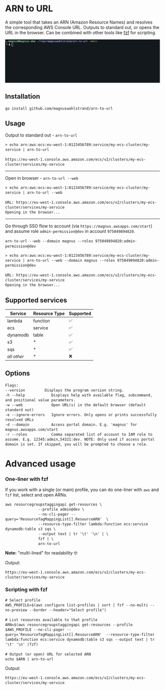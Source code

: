 # ARN to URL

A simple tool that takes an ARN (Amazon Resource Names) and resolves the corresponding AWS Console URL. Outputs to
standard out, or opens the URL in the browser. Can be combined with other tools
like [fzf](https://github.com/junegunn/fzf) for scripting.

![Example](./arn-to-url.gif)

## Installation

```
go install github.com/magnuswahlstrand/arn-to-url
```

## Usage

Output to standard out - `arn-to-url`

```
> echo arn:aws:ecs:eu-west-1:0123456789:service/my-ecs-cluster/my-service | arn-to-url

https://eu-west-1.console.aws.amazon.com/ecs/v2/clusters/my-ecs-cluster/services/my-service
```

----------

Open in browser - `arn-to-url --web`

```
> echo arn:aws:ecs:eu-west-1:0123456789:service/my-ecs-cluster/my-service | arn-to-url --web

URL: https://eu-west-1.console.aws.amazon.com/ecs/v2/clusters/my-ecs-cluster/services/my-service
Opening in the browser...
```

-------

Go through SSO flow to account (via `https://magnus.awsapps.com/start`) and assume role `admin-permission@dev` in account `975049894820`.

`arn-to-url --web --domain magnus --roles 975049894820:admin-permission@dev`

```
> echo arn:aws:ecs:eu-west-1:0123456789:service/my-ecs-cluster/my-service | arn-to-url --web --domain magnus --roles 975049894820:admin-permission@dev

URL: https://eu-west-1.console.aws.amazon.com/ecs/v2/clusters/my-ecs-cluster/services/my-service
Opening in the browser...
```

## Supported services

| Service     | Resource Type | Supported |
|-------------|---------------|-----------|
| lambda      | function      | ✅         |
| ecs         | service       | ✅         |
| dynamodb    | table         | ✅         |
| s3          | *             | ✅         |
| sqs         | *             | ✅         |
| _all other_ | *             | ❌         |

## Options

```
Flags:
--version         Displays the program version string.
-h --help            Displays help with available flag, subcommand, and positional value parameters.
-w --web             Open URL(s) in the default browser (default standard out)
-e --ignore-errors   Ignore errors. Only opens or prints successfully resolved URLs
-d --domain          Access portal domain. E.g. 'magnus' for magnus.awsapps.com/start
-r --roles           Comma separated list of account to IAM role to assume. E.g. 12345:admin,54321:dev. NOTE: Only used if access portal domain is set. If skipped, you will be prompted to choose a role.
```

# Advanced usage

### One-liner with fzf

If you work with a single (or main) profile, you can do one-liner with `aws` and `fzf` list, select and open ARNs.

```
aws resourcegroupstaggingapi get-resources \
               --profile admin@dev \
               --no-cli-pager --query='ResourceTagMappingList[].ResourceARN'  \
               --resource-type-filter lambda:function ecs:service dynamodb:table s3 sqs \
               --output text | tr '\t' '\n' | \
               fzf | \
               arn-to-url
```

**Note:** "multi-lined" for readability 🤓

Output:

```
https://eu-west-1.console.aws.amazon.com/ecs/v2/clusters/my-ecs-cluster/services/my-service
```

### Scripting with fzf

```
# Select profile
AWS_PROFILE=$(aws configure list-profiles | sort | fzf --no-multi --no-preview --border --header="Select profile")

# List resources available to that profile
ARN=$(aws resourcegroupstaggingapi get-resources --profile $AWS_PROFILE --no-cli-pager --query='ResourceTagMappingList[].ResourceARN'  --resource-type-filter lambda:function ecs:service dynamodb:table s3 sqs --output text | tr '\t' '\n' |fzf)

# Output (or open) URL for selected ARN
echo $ARN | arn-to-url
```

Output:

```
https://eu-west-1.console.aws.amazon.com/ecs/v2/clusters/my-ecs-cluster/services/my-service
```